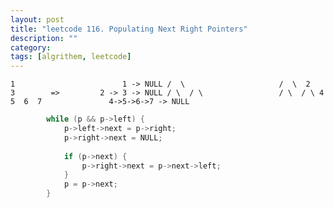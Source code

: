 ```yaml
---
layout: post
title: "leetcode 116. Populating Next Right Pointers"
description: ""
category: 
tags: [algrithem, leetcode]
---
```


`
         1                        1 -> NULL
       /  \                     /  \ 
      2    3        =>         2 -> 3 -> NULL
     / \  / \                 / \  / \
    4  5  6  7               4->5->6->7 -> NULL
`

```c++
        while (p && p->left) {
            p->left->next = p->right;
            p->right->next = NULL;
    
            if (p->next) {    
                p->right->next = p->next->left;
            }
            p = p->next;
        }
```
